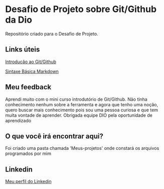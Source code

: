# Desafio de Projeto sobre Git/Github da Dio
Repositório criado para o Desafio de Projeto.

## Links úteis
[Introdução ao Git/Github](https://web.dio.me/course/introducao-ao-git-e-ao-github/learning/75b9fe49-6ed4-4480-83a7-7e37fc356aa9)

[Sintaxe Básica Markdown](https://www.markdownguide.org/)

## Meu feedback

Aprendi muito com o mini curso introdutório de Git/Github. Não tinha conhecimento nenhum sobre a ferramenta e agora que tenho uma noção, quero buscar mais conhecimento pois sou uma pessoa curiosa e que tem muita vontade de aprender. Obrigada equipe DIO pela oportunidade de aprendizado

## O que você irá encontrar aqui?

Foi criado uma pasta chamada 'Meus-projetos' onde constará os arquivos programados por mim

## Linkedin

[Meu perfil do Linkedin](https://www.linkedin.com/in/beatriz-fernanda-b-535067173/)
